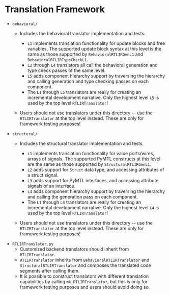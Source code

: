 # Translation Framework
  - `behavioral/`
    - Includes the behavioral translator implementation and tests.
      - `L1` implements translation functionality for update blocks and free variables. The supported update block syntax 
      at this level is the same as those supported by `BehavioralRTLIRGenL1` and `BehavioralRTLIRTypeCheckL1`.
      - `L2` through `L4` translators all call the behavioral generation and type check passes of the same level.
      - `L5` adds component hierarchy support by traversing the hierarchy and calling generation and type checking passes 
      on each component.
      - The `L1` through `L5` translators are really for creating an incremental development narrative. Only the highest level `L5` is used by the top level `RTLIRTranslator`!

    - Users should not use translators under this directory -- use the `RTLIRTranslator` at the top level instead. These are 
    only for framework testing purposes!
  - `structural/`
    - Includes the structural translator implementation and tests.
      - `L1` implements translation functionality for value ports/wires, arrays of signals. The supported PyMTL constructs 
      at this level are the same as those supported by `StructuralRTLIRGenL1`.
      - `L2` adds support for `Struct` data type, and accessing attributes of a struct signal.
      - `L3` adds support for PyMTL interfaces, and accessing attribute signals of an interface.
      - `L4` adds component hierarchy support by traversing the hierarchy and calling the generation pass
      on each component.
      - The `L1` through `L4` translators are really for creating an incremental development narrative. Only the highest level `L4` is used by the top level `RTLIRTranslator`!

    - Users should not use translators under this directory -- use the `RTLIRTranslator` at the top level instead. These are 
    only for framework testing purposes!
  - `RTLIRTranslator.py`
    - Customized backend translators should inherit from `RTLIRTranslator`.
    - `RTLIRTranslator` inherits from `BehavioralRTLIRTranslator` and `StructuralRTLIRTranslator` and composes the translated
    code segments after calling them.
    - It is possible to construct translators with different translation capabilities by calling `mk_RTLIRTranslator`, but 
    this is only for framework testing purposes and users should avoid doing so.
